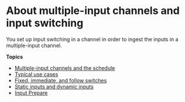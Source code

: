 # About multiple\-input channels and input switching<a name="ips-overview"></a>

You set up input switching in a channel in order to ingest the inputs in a multiple\-input channel\. 

**Topics**
+ [Multiple\-input channels and the schedule](schedule-and-switching.md)
+ [Typical use cases](typical-use-cases.md)
+ [Fixed, immediate, and follow switches](ips-switch-types.md)
+ [Static inputs and dynamic inputs](how-dynamic-inputs-work.md)
+ [Input Prepare](ips-input-prepare.md)